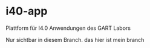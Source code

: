 # i40-app
Plattform für I4.0 Anwendungen des GART Labors

Nur sichtbar in diesem Branch.
das hier ist mein branch
